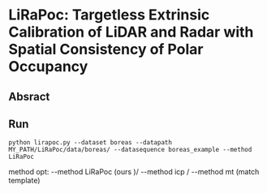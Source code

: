# LiRaPoc:  Targetless Extrinsic Calibration of LiDAR and Radar with Spatial Consistency of Polar Occupancy
## Absract
## Run 
```
python lirapoc.py --dataset boreas --datapath MY_PATH/LiRaPoc/data/boreas/ --datasequence boreas_example --method LiRaPoc
```
method opt: 
--method LiRaPoc (ours )/ 
--method icp / 
--method mt (match template)
